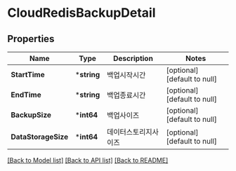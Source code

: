 # CloudRedisBackupDetail

## Properties
Name | Type | Description | Notes
------------ | ------------- | ------------- | -------------
**StartTime** | ***string** | 백업시작시간 | [optional] [default to null]
**EndTime** | ***string** | 백업종료시간 | [optional] [default to null]
**BackupSize** | ***int64** | 백업사이즈 | [optional] [default to null]
**DataStorageSize** | ***int64** | 데이터스토리지사이즈 | [optional] [default to null]

[[Back to Model list]](../README.md#documentation-for-models) [[Back to API list]](../README.md#documentation-for-api-endpoints) [[Back to README]](../README.md)


